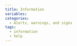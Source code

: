 ```yaml
---
title: Information
variables:
categories:
  - Alerts, warnings, and signs
tags:
  - information
  - help
---
```

